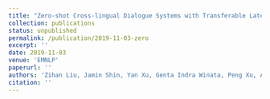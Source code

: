 ```yaml
---
title: "Zero-shot Cross-lingual Dialogue Systems with Transferable Latent Variables"
collection: publications
status: unpublished
permalink: /publication/2019-11-03-zero
excerpt: ''
date: 2019-11-03
venue: 'EMNLP'
paperurl: ''
authors: 'Zihan Liu, Jamin Shin, Yan Xu, Genta Indra Winata, Peng Xu, Andrea Madotto and Pascale Fung'
citation: ''
---
```

